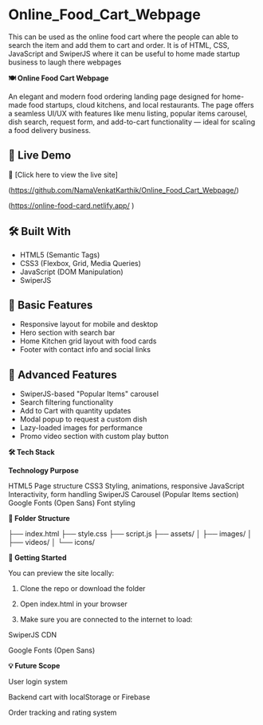 # Online_Food_Cart_Webpage
This can be used as the online food cart where the people can able to search the item and add them to cart and order. It is of HTML, CSS, JavaScript and SwiperJS where it can be useful to home made startup business to laugh there webpages



**🍽 Online Food Cart Webpage**

An elegant and modern food ordering landing page designed for home-made food startups, cloud kitchens, and local restaurants. The page offers a seamless UI/UX with features like menu listing, popular items carousel, dish search, request form, and add-to-cart functionality — ideal for scaling a food delivery business.


## 🔗 Live Demo

🚀 [Click here to view the live site]

(https://github.com/NamaVenkatKarthik/Online_Food_Cart_Webpage/)

(https://online-food-card.netlify.app/ )


## 🛠 Built With
- HTML5 (Semantic Tags)
- CSS3 (Flexbox, Grid, Media Queries)
- JavaScript (DOM Manipulation)
- SwiperJS


## 🔧 Basic Features
- Responsive layout for mobile and desktop
- Hero section with search bar
- Home Kitchen grid layout with food cards
- Footer with contact info and social links

## 🧠 Advanced Features
- SwiperJS-based "Popular Items" carousel
- Search filtering functionality
- Add to Cart with quantity updates
- Modal popup to request a custom dish
- Lazy-loaded images for performance
- Promo video section with custom play button


**🛠 Tech Stack**

**Technology	                   Purpose**

HTML5	                       Page structure
CSS3	                       Styling, animations, responsive
JavaScript	                 Interactivity, form handling
SwiperJS	                   Carousel (Popular Items section)
Google Fonts (Open Sans)	   Font styling


**📁 Folder Structure**

├── index.html
├── style.css
├── script.js
├── assets/
│   ├── images/
│   ├── videos/
│   └── icons/
 

**🚀 Getting Started**

You can preview the site locally:

1. Clone the repo or download the folder

2. Open index.html in your browser

3. Make sure you are connected to the internet to load:

SwiperJS CDN

Google Fonts (Open Sans)


**💡 Future Scope**

User login system

Backend cart with localStorage or Firebase

Order tracking and rating system
